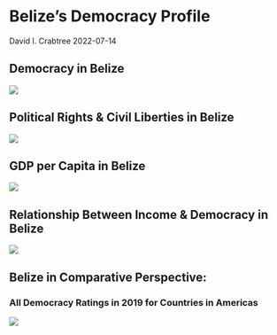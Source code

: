 Belize’s Democracy Profile
================
David I. Crabtree
2022-07-14

## Democracy in Belize

![](C:\Users\David\Desktop\PROGRA~1\FILESA~1\DEMOCR~1\reports\BELIZE~1/figure-gfm/Demscore-1.png)<!-- -->

## Political Rights & Civil Liberties in Belize

![](C:\Users\David\Desktop\PROGRA~1\FILESA~1\DEMOCR~1\reports\BELIZE~1/figure-gfm/Political%20Rights%20&%20Civil%20Libs-1.png)<!-- -->

## GDP per Capita in Belize

![](C:\Users\David\Desktop\PROGRA~1\FILESA~1\DEMOCR~1\reports\BELIZE~1/figure-gfm/GDP%20per%20Capita-1.png)<!-- -->

## Relationship Between Income & Democracy in Belize

![](C:\Users\David\Desktop\PROGRA~1\FILESA~1\DEMOCR~1\reports\BELIZE~1/figure-gfm/Income%20&%20Dem-1.png)<!-- -->

## Belize in Comparative Perspective:

### All Democracy Ratings in 2019 for Countries in Americas

![](C:\Users\David\Desktop\PROGRA~1\FILESA~1\DEMOCR~1\reports\BELIZE~1/figure-gfm/Democracy%20in%20Comparative%20Perspective-1.png)<!-- -->
